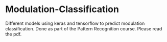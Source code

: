 # Modulation-Classification
Different models using keras and tensorflow to predict modulation classification. Done as part of the Pattern Recognition course.
Please read the pdf.
